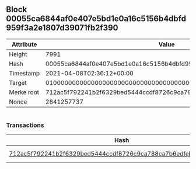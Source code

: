 ## Block 00055ca6844af0e407e5bd1e0a16c5156b4dbfd959f3a2e1807d39071fb2f390

Attribute | Value
--- | ---
Height | 7991
Hash | 00055ca6844af0e407e5bd1e0a16c5156b4dbfd959f3a2e1807d39071fb2f390
Timestamp | 2021-04-08T02:36:12+00:00
Target | 0100000000000000000000000000000000000000000000000000000000000000
Merke root | 712ac5f792241b2f6329bed5444ccdf8726c9ca788ca7b6edfebe7f4e107c06c
Nonce | 2841257737

```

```

### Transactions

Hash | Amount
--- | ---
[712ac5f792241b2f6329bed5444ccdf8726c9ca788ca7b6edfebe7f4e107c06c](712ac5f792241b2f6329bed5444ccdf8726c9ca788ca7b6edfebe7f4e107c06c.md) | 10.00000000 SKEPTI 
